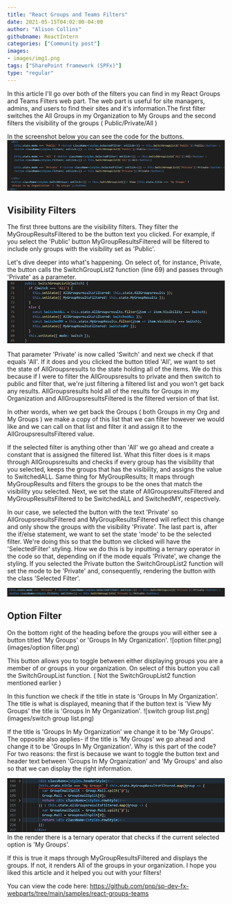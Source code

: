 ```yaml
---
title: "React Groups and Teams Filters"
date: 2021-05-15T04:02:00-04:00
author: "Alison Collins"
githubname: ReactIntern
categories: ["Community post"]
images:
- images/img1.png
tags: ["SharePoint framework (SPFx)"]
type: "regular"
---
```


In this article I'll go over both of the filters you can find in my
React Groups and Teams Filters web part. The web part is useful for site
managers, admins, and users to find their sites and
it's information.The
first filter switches the All Groups in my Organization to My Groups and
the second filters the visibility of the groups ( Public/Private/All )

In the screenshot below you can see the code for the buttons.
![img1.png](images/img1.png)


## Visibility Filters

The first three buttons are the visibility filters. They filter the
MyGroupResultsFiltered to be the button text you clicked. For example,
if you select the 'Public' button MyGroupResultsFiltered will be filtered
to include only groups with the visibility set as 'Public'.

  Let's dive deeper into what's happening. On select of, for instance, Private, the button calls the SwitchGroupList2 function (line 69) and passes through 'Private' as a parameter.   ![img2.png](images/img2.png)

That parameter 'Private' is now called 'Switch' and next we check if
that equals 'All'.
If it does and you clicked the button titled 'All', we want to set the
state of AllGroupsresults to the state holding all of the items. We do
this because if I were to filter the AllGroupsresults to private and
then switch to public and filter that, we're just filtering a filtered
list and you won't get back any results. AllGroupsresults hold all of
the results for Groups in my Organization and AllGroupsresultsFiltered
is the filtered version of that list. 

In other words, when we get back
the Groups ( both Groups in my Org and My Groups ) we make a copy of
this list that we can filter however we would like and we can call on
that list and filter it and assign it to the AllGroupsresultsFiltered
value.


If the selected filter is anything other than 'All' we go ahead and
create a constant that is assigned the filtered list. What this filter
does is it maps through AllGroupsresults and checks if every group has
the visibility that you selected, keeps the groups that has the
visibility, and assigns the value to SwitchedALL. Same thing for
MyGroupResults; It maps through MyGroupResults and filters the groups to
be the ones that match the visibility you selected. Next, we set the
state of AllGroupsresultsFiltered and MyGroupResultsFiltered to be
SwitchedALL and SwitchedMY, respectively. 

In our case, we selected the
button with the text 'Private' so AllGroupsresultsFiltered and
MyGroupResultsFiltered will reflect this change and only show the groups
with the visibility 'Private'.
The last part is, after the if/else statement, we want to set the state
'mode' to be the selected filter. We're doing this so that the button we
clicked will have the 'SelectedFilter' styling. How we do this is by
inputting a ternary operator in the code so that, depending on if the
mode equals 'Private', we change the styling. If you selected the
Private button the SwitchGroupList2 function will set the mode to be
'Private' and, consequently, rendering the button with the class
'Selected Filter'.


![img3.png](images/img3.png)


## Option Filter

  On the bottom right of the heading before the groups you will either see a button titled 'My Groups' or 'Groups In My Organization'.   ![option filter.png](images/option filter.png)

This button allows you to toggle between either displaying groups you
are a member of or groups in your organization. On select of this button
you call the SwitchGroupList function. ( Not the SwitchGroupList2
function mentioned earlier )

  In this function we check if the title in state is 'Groups In My Organization'. The title is what is displayed, meaning that if the button text is 'View My Groups' the title is 'Groups In My Organization'.   ![switch group list.png](images/switch group list.png)

If the title is 'Groups In My Organization' we change it to be 'My
Groups'. The opposite also applies- if the title is 'My Groups' we go
ahead and change it to be 'Groups In My Organization'.
Why is this part of the code? For two reasons: the first is because we
want to toggle the button text and header text between 'Groups In My
Organization' and 'My Groups' and also so that we can display the right
information.

  ![ternary.png](images/ternary.png)  In the render there is a ternary operator that checks if the current selected option is 'My Groups'.

If this is true it maps through MyGroupResultsFiltered and displays the
groups. If not, it renders All of the groups in your organization.
I hope you liked this article and it helped you out with your filters!

You can view the code here:
<https://github.com/pnp/sp-dev-fx-webparts/tree/main/samples/react-groups-teams>
